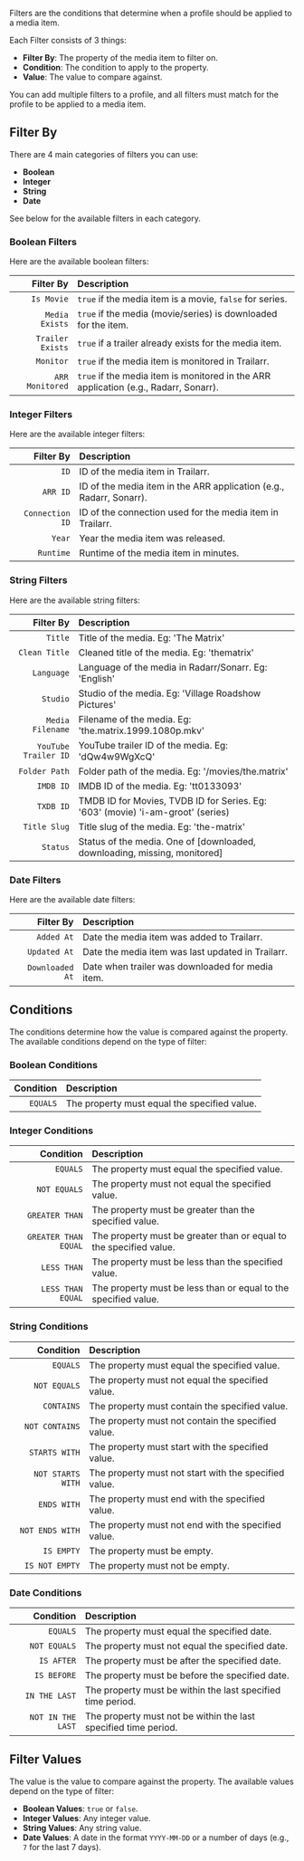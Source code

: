 
Filters are the conditions that determine when a profile should be applied to a media item.

Each Filter consists of 3 things:

- **Filter By**: The property of the media item to filter on.
- **Condition**: The condition to apply to the property.
- **Value**: The value to compare against.

You can add multiple filters to a profile, and all filters must match for the profile to be applied to a media item.

## Filter By

There are 4 main categories of filters you can use:

- **Boolean**
- **Integer**
- **String**
- **Date**

See below for the available filters in each category.

### Boolean Filters

Here are the available boolean filters:

| Filter By        | Description                                                                          |
|-----------------:|:-------------------------------------------------------------------------------------|
| `Is Movie`       | `true` if the media item is a movie, `false` for series.                             |
| `Media Exists`   | `true` if the media (movie/series) is downloaded for the item.                       |
| `Trailer Exists` | `true` if a trailer already exists for the media item.                               |
| `Monitor`        | `true` if the media item is monitored in Trailarr.                                   |
| `ARR Monitored`  | `true` if the media item is monitored in the ARR application (e.g., Radarr, Sonarr). |

### Integer Filters

Here are the available integer filters:

| Filter By        | Description                                                         |
|-----------------:|:--------------------------------------------------------------------|
| `ID`             | ID of the media item in Trailarr.                                   |
| `ARR ID`         | ID of the media item in the ARR application (e.g., Radarr, Sonarr). |
| `Connection ID`  | ID of the connection used for the media item in Trailarr.           |
| `Year`           | Year the media item was released.                                   |
| `Runtime`        | Runtime of the media item in minutes.                               |

### String Filters

Here are the available string filters:

| Filter By           | Description                                                                 |
|--------------------:|:----------------------------------------------------------------------------|
| `Title`          | Title of the media. Eg: 'The Matrix'                                           |
| `Clean Title`    | Cleaned title of the media. Eg: 'thematrix'                                    |
| `Language`       | Language of the media in Radarr/Sonarr. Eg: 'English'                          |
| `Studio`         | Studio of the media. Eg: 'Village Roadshow Pictures'                           | 
| `Media Filename` | Filename of the media. Eg: 'the.matrix.1999.1080p.mkv'                         |
| `YouTube Trailer ID` | YouTube trailer ID of the media. Eg: 'dQw4w9WgXcQ'                         |
| `Folder Path`    | Folder path of the media. Eg: '/movies/the.matrix'                             |
| `IMDB ID`        | IMDB ID of the media. Eg: 'tt0133093'                                          |
| `TXDB ID`       | TMDB ID for Movies, TVDB ID for Series. Eg: '603' (movie) 'i-am-groot' (series) |
| `Title Slug`     | Title slug of the media. Eg: 'the-matrix'                                      |
| `Status`         | Status of the media. One of [downloaded, downloading, missing, monitored]      |

### Date Filters

Here are the available date filters:

| Filter By        | Description                                       |
|-----------------:|:--------------------------------------------------|
| `Added At`       | Date the media item was added to Trailarr.        |
| `Updated At`     | Date the media item was last updated in Trailarr. |
| `Downloaded At`  | Date when trailer was downloaded for media item.  |


## Conditions

The conditions determine how the value is compared against the property. The available conditions depend on the type of filter:

### Boolean Conditions

| Condition        | Description                                  |
|-----------------:|:---------------------------------------------|
| `EQUALS`         | The property must equal the specified value. |

### Integer Conditions

| Condition            | Description                                                        |
|---------------------:|:-------------------------------------------------------------------|
| `EQUALS`             | The property must equal the specified value.                       |
| `NOT EQUALS`         | The property must not equal the specified value.                   |
| `GREATER THAN`       | The property must be greater than the specified value.             |
| `GREATER THAN EQUAL` | The property must be greater than or equal to the specified value. |
| `LESS THAN`          | The property must be less than the specified value.                |
| `LESS THAN EQUAL`    | The property must be less than or equal to the specified value.    |

### String Conditions

| Condition         | Description                                            |
|------------------:|:-------------------------------------------------------|
| `EQUALS`          | The property must equal the specified value.           |
| `NOT EQUALS`      | The property must not equal the specified value.       |
| `CONTAINS`        | The property must contain the specified value.         |
| `NOT CONTAINS`    | The property must not contain the specified value.     |
| `STARTS WITH`     | The property must start with the specified value.      |
| `NOT STARTS WITH` | The property must not start with the specified value.  |
| `ENDS WITH`       | The property must end with the specified value.        |
| `NOT ENDS WITH`   | The property must not end with the specified value.    |
| `IS EMPTY`        | The property must be empty.                            |
| `IS NOT EMPTY`    | The property must not be empty.                        |

### Date Conditions

| Condition         | Description                                                     |
|------------------:|:----------------------------------------------------------------|
| `EQUALS`          | The property must equal the specified date.                     |
| `NOT EQUALS`      | The property must not equal the specified date.                 |
| `IS AFTER`        | The property must be after the specified date.                  |
| `IS BEFORE`       | The property must be before the specified date.                 |
| `IN THE LAST`     | The property must be within the last specified time period.     |
| `NOT IN THE LAST` | The property must not be within the last specified time period. |


## Filter Values
The value is the value to compare against the property. The available values depend on the type of filter:

- **Boolean Values**: `true` or `false`.
- **Integer Values**: Any integer value.
- **String Values**: Any string value.
- **Date Values**: A date in the format `YYYY-MM-DD` or a number of days (e.g., `7` for the last 7 days).